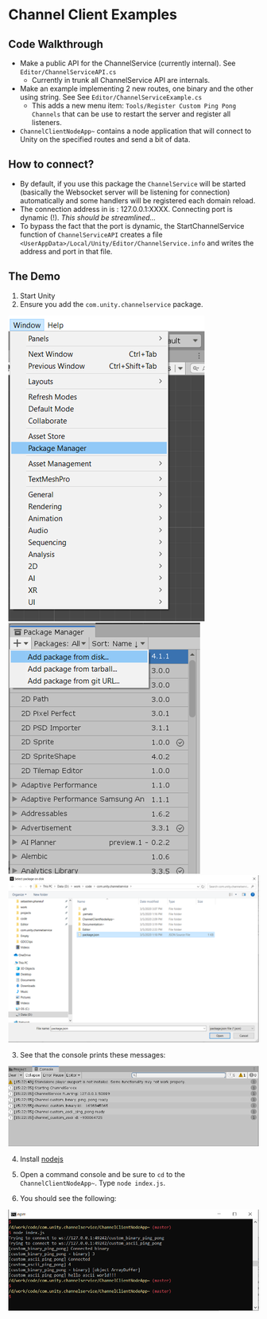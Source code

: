 # Channel Client Examples

## Code Walkthrough
- Make a public API for the ChannelService (currently internal). See `Editor/ChannelServiceAPI.cs`
	- Currently in trunk all ChannelService API are internals.
- Make an example implementing 2 new routes, one binary and the other using string. See See `Editor/ChannelServiceExample.cs`
	- This adds a new menu item: `Tools/Register Custom Ping Pong Channels` that can be use to restart the server and register all listeners.
- `ChannelClientNodeApp~` contains a node application that will connect to Unity on the specified routes and send a bit of data.

## How to connect?

- By default, if you use this package the `ChannelService` will be started (basically the Websocket server will be listening for connection) automatically and some handlers will be registered each domain reload.
- The connection address in is : 127.0.0.1:XXXX. Connecting port is dynamic (!). *This should be streamlined...*
- To bypass the fact that the port is dynamic, the StartChannelService function of `ChannelServiceAPI` creates a file `<UserAppData>/Local/Unity/Editor/ChannelService.info` and writes the address and port in that file.

## The Demo

1) Start Unity
2) Ensure you add the `com.unity.channelservice` package.

![pm](Documentation~/images/package-manager-menu.png)
![pm](Documentation~/images/package-manager-add.png)
![pm](Documentation~/images/package-manager-selection-dialog.png)

3) See that the console prints these messages:

![pm](Documentation~/images/server-startup-console.png)

4) Install [nodejs](https://nodejs.org/)

5) Open a command console and be sure to `cd` to the `ChannelClientNodeApp~`. Type `node index.js`. 

6) You should see the following:

![pm](Documentation~/images/node-app-console.png)